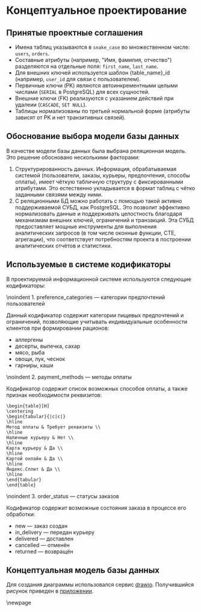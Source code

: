 # Концептуальное проектирование

## Принятые проектные соглашения

- Имена таблиц указываются в `snake_case` во множественном числе: `users`, `orders`.
- Составные атрибуты (например, "Имя, фамилия, отчество") разделяются на отдельные поля: `first_name`, `last_name`.
- Для внешних ключей используется шаблон {table_name}_id (например, `user_id` для связи с пользователем).
- Первичные ключи (PK) являются автоинкрементными целыми числами (`SERIAL` в PostgreSQL) для всех сущностей.
- Внешние ключи (FK) реализуются с указанием действий при удалеии (`CASCADE`, `SET NULL`).
- Таблицы нормализованы по третьей нормальной форме (атрибуты зависят от PK и нет транзитивных связей).

## Обоснование выбора модели базы данных

В качестве модели базы данных была выбрана реляционная модель. Это решение обосновано несколькими факторами:

1.	Структурированность данных. Информация, обрабатываемая системой (пользователи, заказы, курьеры, предпочтения, способы оплаты), имеет чёткую табличную структуру с фиксированными атрибутами. Это естественно укладывается в формат таблиц с чётко заданными связями между ними.
2.	С реляционными БД можно работать с помощью такой активно поддерживаемой СУБД, как PostgreSQL. Это позволит эффективно нормализовать данные и поддерживать целостность благодаря механизмам внешних ключей, ограничений и транзакций. Эта СУБД предоставляет мощные инструменты для выполнения аналитических запросов (в том числе оконные функции, CTE, агрегации), что соответствует потребностям проекта в построении аналитических отчётов и статистики.

## Используемые в системе кодификаторы

В проектируемой информационной системе используются следующие кодификаторы:

\noindent 1. preference_categories — категории предпочтений пользователей

Данный кодификатор содержит категории пищевых предпочтений и ограничений, позволяющие учитывать индивидуальные особенности клиентов при формировании рационов:

- аллергены
- десерты, выпечка, сахар
- мясо, рыба
- овощи, лук, чеснок
- гарниры, каши

\noindent 2. payment_methods — методы оплаты

Кодификатор содержит список возможных способов оплаты, а также признак необходимости реквизитов:

```{=latex}
\begin{table}[H]
\centering
\begin{tabular}{|c|c|}
\hline
Метод оплаты & Требует реквизиты \\
\hline
Наличные курьеру & Нет \\
\hline
Карта курьеру & Да \\
\hline
Картой онлайн & Да \\
\hline
Яндекс.Сплит & Да \\
\hline
\end{tabular}
\end{table}
```

\noindent 3. order_status — статусы заказов

Кодификатор содержит возможные состояния заказа в процессе его обработки:

- new — заказ создан
- in_delivery — передан курьеру
- delivered — доставлен
- cancelled — отменён
- returned — возвращён

## Концептуальная модель базы данных

Для создания диаграммы использовался сервис [drawio](https://www.drawio.com). Получившийся рисунок приведен в [приложении](#fig:ER-KMBD).

\newpage